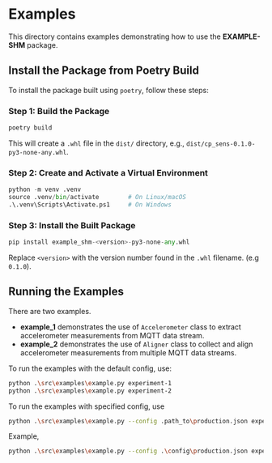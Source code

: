 # Examples

This directory contains examples demonstrating how to use
the **EXAMPLE-SHM** package.

## Install the Package from Poetry Build

To install the package built using `poetry`, follow these steps:

### Step 1: Build the Package

```bash
poetry build
```

This will create a `.whl` file in the `dist/` directory,
e.g., `dist/cp_sens-0.1.0-py3-none-any.whl`.

### Step 2: Create and Activate a Virtual Environment

```py
python -m venv .venv
source .venv/bin/activate        # On Linux/macOS
.\.venv\Scripts\Activate.ps1     # On Windows
```

### Step 3: Install the Built Package

```py
pip install example_shm-<version>-py3-none-any.whl
```

Replace `<version>` with the version number found in the `.whl`
filename. (e.g `0.1.0`).

## Running the Examples

There are two examples.

* **example_1** demonstrates the use of `Accelerometer` class to extract
  accelerometer measurements from MQTT data stream.
* **example_2** demonstrates the use of `Aligner` class to collect and
  align accelerometer measurements from multiple MQTT data streams.

To run the examples with the default config, use:

```bash
python .\src\examples\example.py experiment-1
python .\src\examples\example.py experiment-2
```

To run the examples with specified config, use

```bash
python .\src\examples\example.py --config .path_to\production.json experiment-1
```

Example,

```bash
python .\src\examples\example.py --config .\config\production.json experiment-1
```
